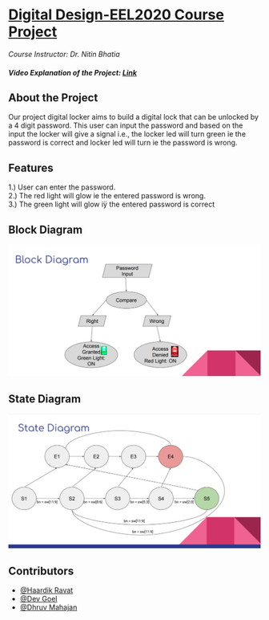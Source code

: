 # [Digital Design-EEL2020 Course Project](https://github.com/Dhruv-Mahajan1/Digital-Locker)

_Course Instructor: Dr. Nitin Bhatia_

##### Video Explanation of the Project: [Link](https://drive.google.com/file/d/1GTjE8qmn6iJkVHAqbaXpNgtO4Ba62w8r/view)

## About the Project

Our project digital locker aims to build a digital lock that can be
unlocked by a 4 digit password. This user can input the password and
based on the input the locker will give a signal i.e., the locker led will
turn green ie the password is correct and locker led will turn ie the
password is wrong.

## Features

1.) User can enter the password.<br>
2.) The red light will glow ie the entered password is wrong.<br>
3.) The green light will glow iÿ the entered password is correct<br>

## Block Diagram

<img src="assets\digilockerblock.jpeg" alt="block diagram" title="block diagram" />

## State Diagram

<img src="assets\digilockerstat.jpeg" alt="State Diagram" title="State Diagram" />

## Contributors

- [@Haardik Ravat](https://github.com/Haardik-Ravat)
- [@Dev Goel ](https://github.com/Dev-Goel)
- [@Dhruv Mahajan](https://github.com/Dhruv-Mahajan1)
